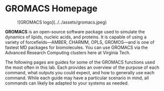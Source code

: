 # GROMACS Homepage

<figure markdown="span">
    ![GROMACS logo](../../assets/gromacs.jpeg)
</figure>

**GROMACS** is an open-source software package used to simulate the dynamics of lipids, nucleic acids, and proteins. It is capable of using a variety of forcefields—AMBER, CHARMM, OPLS, GROMOS—and is one of fastest MD packages for biomolecules. You can use GROMACS via the Advanced Research Computing clusters here at Virginia Tech.

The following pages are guides for some of the GROMACS functions used the most often in this lab. Each provides an overview of the purpose of each command, what outputs you could expect, and how to generally use each command. While each guide may have a particular scenario in mind, all commands can likely be adapted to your systems as needed.
